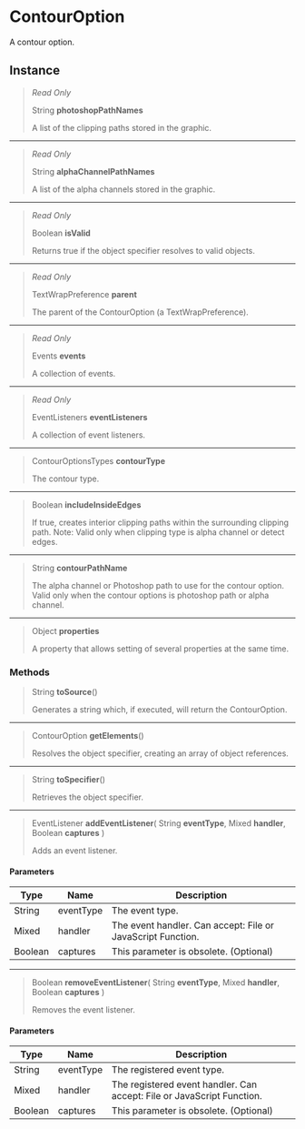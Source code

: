 # ContourOption
A contour option.

## Instance
> *Read Only* 
> 
> String **photoshopPathNames** 
>
> A list of the clipping paths stored in the graphic.
*** 
> *Read Only* 
> 
> String **alphaChannelPathNames** 
>
> A list of the alpha channels stored in the graphic.
*** 
> *Read Only* 
> 
> Boolean **isValid** 
>
> Returns true if the object specifier resolves to valid objects.
*** 
> *Read Only* 
> 
> TextWrapPreference **parent** 
>
> The parent of the ContourOption (a TextWrapPreference).
*** 
> *Read Only* 
> 
> Events **events** 
>
> A collection of events.
*** 
> *Read Only* 
> 
> EventListeners **eventListeners** 
>
> A collection of event listeners.
*** 
> ContourOptionsTypes **contourType** 
>
> The contour type.
*** 
> Boolean **includeInsideEdges** 
>
> If true, creates interior clipping paths within the surrounding clipping path. Note: Valid only when clipping type is alpha channel or detect edges.
*** 
> String **contourPathName** 
>
> The alpha channel or Photoshop path to use for the contour option. Valid only when the contour options is photoshop path or alpha channel.
*** 
> Object **properties** 
>
> A property that allows setting of several properties at the same time.

### Methods
> String **toSource**()
> 
> Generates a string which, if executed, will return the ContourOption.
*** 
> ContourOption **getElements**()
> 
> Resolves the object specifier, creating an array of object references.
*** 
> String **toSpecifier**()
> 
> Retrieves the object specifier.
*** 
> EventListener **addEventListener**( String **eventType**, Mixed **handler**, Boolean **captures** )
> 
> Adds an event listener.
#### Parameters
| Type | Name | Description |
|---|---|---|
| String | eventType | The event type. |
| Mixed | handler | The event handler. Can accept: File or JavaScript Function. |
| Boolean | captures | This parameter is obsolete. (Optional) |

*** 
> Boolean **removeEventListener**( String **eventType**, Mixed **handler**, Boolean **captures** )
> 
> Removes the event listener.
#### Parameters
| Type | Name | Description |
|---|---|---|
| String | eventType | The registered event type. |
| Mixed | handler | The registered event handler. Can accept: File or JavaScript Function. |
| Boolean | captures | This parameter is obsolete. (Optional) |


